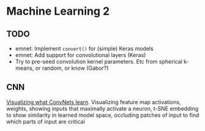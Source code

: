 
# Machine Learning 2

## TODO

* emnet: Implement `convert()` for (simple) Keras models
* emnet: Add support for convolutional layers (Keras)
* Try to pre-seed convolution kernel parameters. Etc from spherical k-means, or random, or know (Gabor?)

## CNN

[Visualizing what ConvNets learn](http://cs231n.github.io/understanding-cnn/).
Visualizing feature map activations, weights, showing inputs that maximally activate a neuron,
t-SNE embedding to show similarity in learned model space, occluding patches of input to find which parts of input are critical
